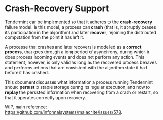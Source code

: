 # Crash-Recovery Support

Tendermint can be implemented so that it adheres to the **crash-recovery**
failure model. In this model, a process can **crash**
(that is, it abruptly ceases its participation in the algorithm)
and later **recover**, rejoining the distributed computation from the point it
has left it.

A processe that crashes and later recovers is modelled as a **correct process**,
that goes through a long period of asynchrony, during which it does process
incoming events and does not perform any action.
This statement, however, is only valid as long as the recovered process behaves
and performs actions that are consistent with the algorithm state it had before
it has crashed.

This document discusses what information a process running Tendermint should
**persist** to stable storage during its regular execution,
and how to **replay** the persisted information when recovering from a crash or
restart, so that it operates correctly upon recovery.

WIP, main reference: https://github.com/informalsystems/malachite/issues/578.
